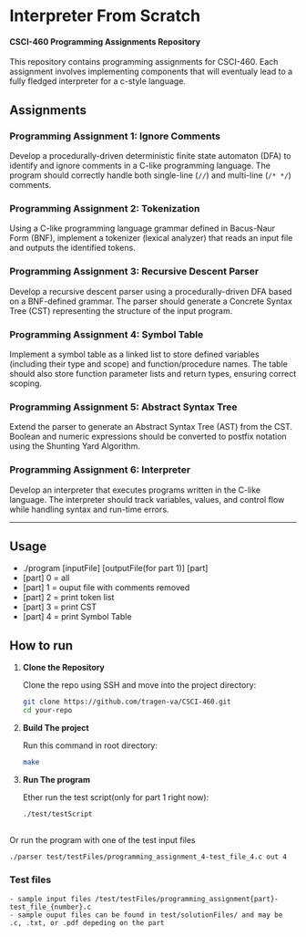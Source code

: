 # Interpreter From Scratch

#### CSCI-460 Programming Assignments Repository
This repository contains programming assignments for CSCI-460. Each assignment involves implementing components that will eventualy lead to a fully fledged interpreter for a c-style language.

## Assignments

### Programming Assignment 1: Ignore Comments
Develop a procedurally-driven deterministic finite state automaton (DFA) to identify and ignore comments in a C-like programming language. The program should correctly handle both single-line (`//`) and multi-line (`/* */`) comments.

### Programming Assignment 2: Tokenization
Using a C-like programming language grammar defined in Bacus-Naur Form (BNF), implement a tokenizer (lexical analyzer) that reads an input file and outputs the identified tokens.

### Programming Assignment 3: Recursive Descent Parser
Develop a recursive descent parser using a procedurally-driven DFA based on a BNF-defined grammar. The parser should generate a Concrete Syntax Tree (CST) representing the structure of the input program.

### Programming Assignment 4: Symbol Table
Implement a symbol table as a linked list to store defined variables (including their type and scope) and function/procedure names. The table should also store function parameter lists and return types, ensuring correct scoping.

### Programming Assignment 5: Abstract Syntax Tree
Extend the parser to generate an Abstract Syntax Tree (AST) from the CST. Boolean and numeric expressions should be converted to postfix notation using the Shunting Yard Algorithm.

### Programming Assignment 6: Interpreter
Develop an interpreter that executes programs written in the C-like language. The interpreter should track variables, values, and control flow while handling syntax and run-time errors.

---
## Usage
  - ./program [inputFile] [outputFile(for part 1)] [part]
  - [part] 0 = all
  - [part] 1 = ouput file with comments removed
  - [part] 2 = print token list
  - [part] 3 = print CST
  - [part] 4 = print Symbol Table

## How to run 
1. **Clone the Repository**

   Clone the repo using SSH and move into the project directory:
   ```bash
   git clone https://github.com/tragen-va/CSCI-460.git
   cd your-repo

2. **Build The project**

   Run this command in root directory:
   ```bash
   make
   
3. **Run The program**

   Ether run the test script(only for part 1 right now):
   ```bash
   ./test/testScript 
  

Or run the program with one of the test input files
   ```bash
   ./parser test/testFiles/programming_assignment_4-test_file_4.c out 4
  ```

### Test files 
    - sample input files /test/testFiles/programming_assignment{part}-test_file_{number}.c
    - sample ouput files can be found in test/solutionFiles/ and may be .c, .txt, or .pdf depeding on the part

